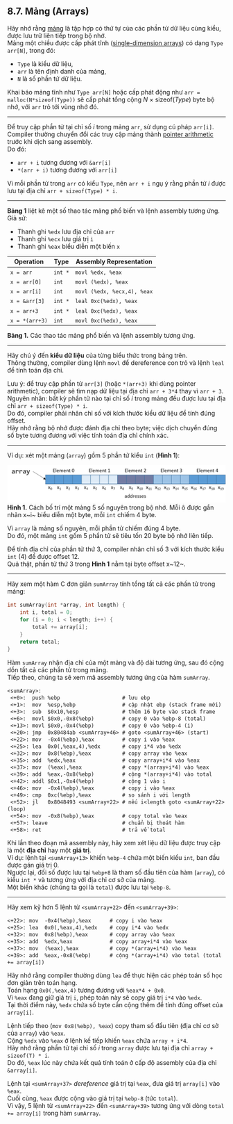 ## 8.7. Mảng (Arrays)

Hãy nhớ rằng [mảng](../C1-C_intro/arrays_strings.html#_introduction_to_arrays) là tập hợp có thứ tự của các phần tử dữ liệu cùng kiểu, được lưu trữ liên tiếp trong bộ nhớ.  
Mảng một chiều được cấp phát tĩnh ([single-dimension arrays](../C2-C_depth/arrays.html#_single_dimensional_arrays)) có dạng `Type arr[N]`, trong đó:

- `Type` là kiểu dữ liệu,
- `arr` là tên định danh của mảng,
- `N` là số phần tử dữ liệu.

Khai báo mảng tĩnh như `Type arr[N]` hoặc cấp phát động như `arr = malloc(N*sizeof(Type))` sẽ cấp phát tổng cộng *N* × sizeof(*Type*) byte bộ nhớ, với `arr` trỏ tới vùng nhớ đó.

---

Để truy cập phần tử tại chỉ số *i* trong mảng `arr`, sử dụng cú pháp `arr[i]`.  
Compiler thường chuyển đổi các truy cập mảng thành [pointer arithmetic](../C2-C_depth/pointers.html#_pointer_variables) trước khi dịch sang assembly.  
Do đó:

- `arr + i` tương đương với `&arr[i]`
- `*(arr + i)` tương đương với `arr[i]`

Vì mỗi phần tử trong `arr` có kiểu `Type`, nên `arr + i` ngụ ý rằng phần tử *i* được lưu tại địa chỉ `arr + sizeof(Type) * i`.

---

**Bảng 1** liệt kê một số thao tác mảng phổ biến và lệnh assembly tương ứng.  
Giả sử:

- Thanh ghi `%edx` lưu địa chỉ của `arr`
- Thanh ghi `%ecx` lưu giá trị `i`
- Thanh ghi `%eax` biểu diễn một biến `x`

| Operation        | Type     | Assembly Representation |
|------------------|----------|-------------------------|
| `x = arr`        | `int *`  | `movl %edx, %eax`        |
| `x = arr[0]`     | `int`    | `movl (%edx), %eax`      |
| `x = arr[i]`     | `int`    | `movl (%edx, %ecx,4), %eax` |
| `x = &arr[3]`    | `int *`  | `leal 0xc(%edx), %eax`   |
| `x = arr+3`      | `int *`  | `leal 0xc(%edx), %eax`   |
| `x = *(arr+3)`   | `int`    | `movl 0xc(%edx), %eax`   |

**Bảng 1.** Các thao tác mảng phổ biến và lệnh assembly tương ứng.

---

Hãy chú ý đến **kiểu dữ liệu** của từng biểu thức trong bảng trên.  
Thông thường, compiler dùng lệnh `movl` để dereference con trỏ và lệnh `leal` để tính toán địa chỉ.

Lưu ý: để truy cập phần tử `arr[3]` (hoặc `*(arr+3)` khi dùng pointer arithmetic), compiler sẽ tìm nạp dữ liệu tại địa chỉ `arr + 3*4` thay vì `arr + 3`.  
Nguyên nhân: bất kỳ phần tử nào tại chỉ số *i* trong mảng đều được lưu tại địa chỉ `arr + sizeof(Type) * i`.  
Do đó, compiler phải nhân chỉ số với kích thước kiểu dữ liệu để tính đúng offset.  
Hãy nhớ rằng bộ nhớ được đánh địa chỉ theo byte; việc dịch chuyển đúng số byte tương đương với việc tính toán địa chỉ chính xác.

---

Ví dụ: xét một mảng (`array`) gồm 5 phần tử kiểu `int` (**Hình 1**):

![Each integer in the array requires four bytes.](_images/arrayFig.png)  
**Hình 1.** Cách bố trí một mảng 5 số nguyên trong bộ nhớ. Mỗi ô được gắn nhãn x~i~ biểu diễn một byte, mỗi `int` chiếm 4 byte.

Vì `array` là mảng số nguyên, mỗi phần tử chiếm đúng 4 byte.  
Do đó, một mảng `int` gồm 5 phần tử sẽ tiêu tốn 20 byte bộ nhớ liên tiếp.

Để tính địa chỉ của phần tử thứ 3, compiler nhân chỉ số 3 với kích thước kiểu `int` (4) để được offset 12.  
Quả thật, phần tử thứ 3 trong **Hình 1** nằm tại byte offset x~12~.

---

Hãy xem một hàm C đơn giản `sumArray` tính tổng tất cả các phần tử trong mảng:

```c
int sumArray(int *array, int length) {
    int i, total = 0;
    for (i = 0; i < length; i++) {
        total += array[i];
    }
    return total;
}
```

Hàm `sumArray` nhận địa chỉ của một mảng và độ dài tương ứng, sau đó cộng dồn tất cả các phần tử trong mảng.  
Tiếp theo, chúng ta sẽ xem mã assembly tương ứng của hàm `sumArray`.


```
<sumArray>:
 <+0>:  push %ebp                    # lưu ebp
 <+1>:  mov  %esp,%ebp               # cập nhật ebp (stack frame mới)
 <+3>:  sub  $0x10,%esp              # thêm 16 byte vào stack frame
 <+6>:  movl $0x0,-0x8(%ebp)         # copy 0 vào %ebp-8 (total)
 <+13>: movl $0x0,-0x4(%ebp)         # copy 0 vào %ebp-4 (i)
 <+20>: jmp  0x80484ab <sumArray+46> # goto <sumArray+46> (start)
 <+22>: mov  -0x4(%ebp),%eax         # copy i vào %eax
 <+25>: lea  0x0(,%eax,4),%edx       # copy i*4 vào %edx
 <+32>: mov  0x8(%ebp),%eax          # copy array vào %eax
 <+35>: add  %edx,%eax               # copy array+i*4 vào %eax
 <+37>: mov  (%eax),%eax             # copy *(array+i*4) vào %eax
 <+39>: add  %eax,-0x8(%ebp)         # cộng *(array+i*4) vào total
 <+42>: addl $0x1,-0x4(%ebp)         # cộng 1 vào i
 <+46>: mov  -0x4(%ebp),%eax         # copy i vào %eax
 <+49>: cmp  0xc(%ebp),%eax          # so sánh i với length
 <+52>: jl   0x8048493 <sumArray+22> # nếu i<length goto <sumArray+22> (loop)
 <+54>: mov  -0x8(%ebp),%eax         # copy total vào %eax
 <+57>: leave                        # chuẩn bị thoát hàm
 <+58>: ret                          # trả về total
```

Khi lần theo đoạn mã assembly này, hãy xem xét liệu dữ liệu được truy cập là một **địa chỉ** hay một **giá trị**.  
Ví dụ: lệnh tại `<sumArray+13>` khiến `%ebp-4` chứa một biến kiểu `int`, ban đầu được gán giá trị 0.  
Ngược lại, đối số được lưu tại `%ebp+8` là tham số đầu tiên của hàm (`array`), có kiểu `int *` và tương ứng với địa chỉ cơ sở của mảng.  
Một biến khác (chúng ta gọi là `total`) được lưu tại `%ebp-8`.

---

Hãy xem kỹ hơn 5 lệnh từ `<sumArray+22>` đến `<sumArray+39>`:

```
<+22>: mov  -0x4(%ebp),%eax      # copy i vào %eax
<+25>: lea  0x0(,%eax,4),%edx    # copy i*4 vào %edx
<+32>: mov  0x8(%ebp),%eax       # copy array vào %eax
<+35>: add  %edx,%eax            # copy array+i*4 vào %eax
<+37>: mov  (%eax),%eax          # copy *(array+i*4) vào %eax
<+39>: add  %eax,-0x8(%ebp)      # cộng *(array+i*4) vào total (total += array[i])
```

Hãy nhớ rằng compiler thường dùng `lea` để thực hiện các phép toán số học đơn giản trên toán hạng.  
Toán hạng `0x0(,%eax,4)` tương đương với `%eax*4 + 0x0`.  
Vì `%eax` đang giữ giá trị `i`, phép toán này sẽ copy giá trị `i*4` vào `%edx`.  
Tại thời điểm này, `%edx` chứa số byte cần cộng thêm để tính đúng offset của `array[i]`.

Lệnh tiếp theo (`mov 0x8(%ebp), %eax`) copy tham số đầu tiên (địa chỉ cơ sở của `array`) vào `%eax`.  
Cộng `%edx` vào `%eax` ở lệnh kế tiếp khiến `%eax` chứa `array + i*4`.  
Hãy nhớ rằng phần tử tại chỉ số *i* trong `array` được lưu tại địa chỉ `array + sizeof(T) * i`.  
Do đó, `%eax` lúc này chứa kết quả tính toán ở cấp độ assembly của địa chỉ `&array[i]`.

Lệnh tại `<sumArray+37>` *dereference* giá trị tại `%eax`, đưa giá trị `array[i]` vào `%eax`.  
Cuối cùng, `%eax` được cộng vào giá trị tại `%ebp-8` (tức `total`).  
Vì vậy, 5 lệnh từ `<sumArray+22>` đến `<sumArray+39>` tương ứng với dòng `total += array[i]` trong hàm `sumArray`.